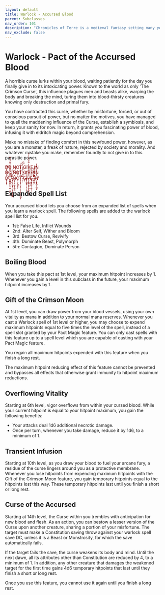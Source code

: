 ```yaml
---
layout: default
title: Warlock - Accursed Blood
parent: Subclasses
nav_order: 101
description: "Chronicles of Terre is a medieval fantasy setting many years in the writing."
nav_exclude: false
---
```


# Warlock - Pact of the Accursed Blood

A horrible curse lurks within your blood, waiting patiently for the day you finally give in to its intoxicating power. Known to the world as only 'The Crimson Curse', this influence plagues men and beasts alike, warping the body and breaking the mind, turing them into blood-thirsty creatures knowing only destruction and primal fury.

You have contracted this curse, whether by misfortune, forced, or out of conscious pursuit of power, but no matter the motives, you have managed to quell the maddening influence of the Curse, establish a symbiosis, and keep your sanity for now. In return, it grants you fascinating power of blood, infusing it with eldritch magic beyond comprehension.

Make no mistake of finding comfort in this newfound power, however, as you are a monster, a freak of nature, rejected by society and morality. And whatever mistake you make, remember foundly to not give in to this parasitic power.

<span style="color:#800000">
DO NOT GIVE IN<br>
DO NOT GIVE IN<br>
Ḋ̶̢̡̛̛̟͙̦͋͌̒̎̽̇̈͆̚͝Ơ̴̹͇̻͚̥̙͈̠̫̻͕͓̳͙͙̮͆̈́̇̒̐͂̿̃̒̾̌̅̈́͒̿͘̚̕͜ͅ ̷̡̡̪̣̰̤̱̮̟̦̣̬̖̹̖̹̻̟̮̪́̍͆̍̈́͠͝N̴̡̬̖̞̙̬̳̙̯͚̮̩̲̓O̶̧̹͉̬̪͈̬̠̞͗̈̽̃͛͝ͅŢ̴̡̛̛͎͓̠̖̬̗͍͎͔̮͕͙̫̻͖̰̺̬̘̏́̊̓̎̓̂͒̆́̇̚͠͠ ̵̨̹̩͊̿̇́̃̓̌̆͒̉̾͗̈́Ģ̴̘̠͘Í̶̡̨̲̳̥͍̦͙̗̣͔̫̅͗̒͊͘ͅͅV̶̭̝͚͚̻̖̱͍͎̳̙̭̞̤͖̟͈̄͌͗͋̿̂́̓̒̓̿̇̎̔̉͛̇̒̍̕Ę̵̡̝̳̥̳͎̖͎̻͙̆̎̈́̒̀̿ͅ ̶̛̺̠̗̦̽͂̌̈̊͋̚ͅḬ̴̛̱̦͇̖̄͂̓̋͌͛̅͂̔̚͝Ň̸̖̬̰̞̟̻̘̹̻̪͙̀̾̐̒́̆̏̀̀̓̈͘
</span>

## Expanded Spell List

Your accursed blood lets you choose from an expanded list of spells when you learn a warlock spell. The following spells are added to the warlock spell list for you.
- 1st: False Life, Inflict Wounds
- 2nd: Alter Self, Wither and Bloom
- 3rd: Bestow Curse, Revivify
- 4th: Dominate Beast, Polymorph
- 5th: Contagion, Dominate Person

## Boiling Blood

When you take this pact at 1st level, your maximum hitpoint increases by 1. Whenever you gain a level in this subclass in the future, your maximum hitpoint increases by 1.

## Gift of the Crimson Moon

At 1st level, you can draw power from your blood vessels, using your own vitality as mana in addition to your normal mana reserves. Whenever you cast a Warlock spell of 1st level or higher, you may choose to expend maximum hitpoints equal to five times the level of the spell, instead of a spell slot granted by your Pact Magic feature. You can only cast spells with this feature up to a spell level which you are capable of casting with your Pact Magic feature.

You regain all maximum hitpoints expended with this feature when you finish a long rest.

The maximum hitpoint reducing effect of this feature cannot be prevented and bypasses all effects that otherwise grant immunity to hitpoint maximum reductions. 

## Overflowing Vitality

Starting at 6th level, vigor overflows from within your cursed blood. While your current hitpoint is equal to your hitpoint maximum, you gain the following benefits:
- Your attacks deal 1d6 additional necrotic damage.
- Once per turn, whenever you take damage, reduce it by 1d6, to a minimum of 1.

## Transient Infusion

Starting at 10th level, as you draw your blood to fuel your arcane fury, a residue of the curse lingers around you as a protective membrane. Whenever you lose hitpoints from expending maximum hitpoints with the Gift of the Crimson Moon feature, you gain temporary hitpoints equal to the hitpoints lost this way. These temporary hitpoints last until you finish a short or long rest.

## Curse of the Accursed

Starting at 14th level, the Curse within you trembles with anticipation for new blood and flesh. As an action, you can bestow a lesser version of the Curse upon another creature, sharing a portion of your misfortune. The target must make a Constitution saving throw against your warlock spell save DC, unless it is a Beast or Monstrosity, for which the save automatically fails.

If the target fails the save, the curse weakens its body and mind. Until the next dawn, all its attributes other than Constitution are reduced by 4, to a minimum of 1. In addition, any other creature that damages the weakened target for the first time gains 4d6 temporary hitpoints that last until they finish a short or long rest.

Once you use this feature, you cannot use it again until you finish a long rest. 